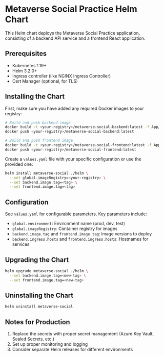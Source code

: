 # Metaverse Social Practice Helm Chart

This Helm chart deploys the Metaverse Social Practice application, consisting of a backend API service and a frontend React application.

## Prerequisites

- Kubernetes 1.19+
- Helm 3.2.0+
- Ingress controller (like NGINX Ingress Controller)
- Cert Manager (optional, for TLS)

## Installing the Chart

First, make sure you have added any required Docker images to your registry:

```bash
# Build and push backend image
docker build -t <your-registry>/metaverse-social-backend:latest -f App/backend/Dockerfile .
docker push <your-registry>/metaverse-social-backend:latest

# Build and push frontend image
docker build -t <your-registry>/metaverse-social-frontend:latest -f App/frontend/Dockerfile .
docker push <your-registry>/metaverse-social-frontend:latest
```

Create a `values.yaml` file with your specific configuration or use the provided one:

```bash
helm install metaverse-social ./helm \
  --set global.imageRegistry=<your-registry> \
  --set backend.image.tag=<tag> \
  --set frontend.image.tag=<tag>
```

## Configuration

See `values.yaml` for configurable parameters. Key parameters include:

- `global.environment`: Environment name (prod, dev, test)
- `global.imageRegistry`: Container registry for images
- `backend.image.tag` and `frontend.image.tag`: Image versions to deploy
- `backend.ingress.hosts` and `frontend.ingress.hosts`: Hostnames for services

## Upgrading the Chart

```bash
helm upgrade metaverse-social ./helm \
  --set backend.image.tag=<new-tag> \
  --set frontend.image.tag=<new-tag>
```

## Uninstalling the Chart

```bash
helm uninstall metaverse-social
```

## Notes for Production

1. Replace the secrets with proper secret management (Azure Key Vault, Sealed Secrets, etc.)
2. Set up proper monitoring and logging
3. Consider separate Helm releases for different environments
